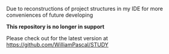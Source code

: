 Due to reconstructions of project structures in my IDE for more conveniences of future developing  

**This repository is no longer in support**

Please check out for the latest version at https://github.com/WilliamPascal/STUDY
